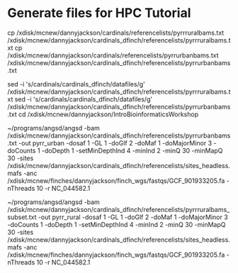 # Generate files for HPC Tutorial

cp /xdisk/mcnew/dannyjackson/cardinals/referencelists/pyrrruralbams.txt /xdisk/mcnew/dannyjackson/cardinals_dfinch/referencelists/pyrrruralbams.txt 
cp /xdisk/mcnew/dannyjackson/cardinals/referencelists/pyrrurbanbams.txt /xdisk/mcnew/dannyjackson/cardinals_dfinch/referencelists/pyrrurbanbams.txt

sed -i 's/cardinals/cardinals_dfinch\/datafiles/g' /xdisk/mcnew/dannyjackson/cardinals_dfinch/referencelists/pyrrruralbams.txt 
sed -i 's/cardinals/cardinals_dfinch\/datafiles/g' /xdisk/mcnew/dannyjackson/cardinals_dfinch/referencelists/pyrrurbanbams.txt 
cd /xdisk/mcnew/dannyjackson/IntroBioinformaticsWorkshop

~/programs/angsd/angsd -bam /xdisk/mcnew/dannyjackson/cardinals_dfinch/referencelists/pyrrurbanbams.txt -out pyrr_urban -dosaf 1 -GL 1 -doGlf 2 -doMaf 1 -doMajorMinor 3 -doCounts 1 -doDepth 1 -setMinDepthInd 4 -minInd 2 -minQ 30 -minMapQ 30 -sites /xdisk/mcnew/dannyjackson/cardinals_dfinch/referencelists/sites_headless.mafs -anc /xdisk/mcnew/finches/dannyjackson/finch_wgs/fastqs/GCF_901933205.fa -nThreads 10 -r NC_044582.1

~/programs/angsd/angsd -bam /xdisk/mcnew/dannyjackson/cardinals_dfinch/referencelists/pyrrruralbams_subset.txt -out pyrr_rural -dosaf 1 -GL 1 -doGlf 2 -doMaf 1 -doMajorMinor 3 -doCounts 1 -doDepth 1 -setMinDepthInd 4 -minInd 2 -minQ 30 -minMapQ 30 -sites /xdisk/mcnew/dannyjackson/cardinals_dfinch/referencelists/sites_headless.mafs -anc /xdisk/mcnew/finches/dannyjackson/finch_wgs/fastqs/GCF_901933205.fa -nThreads 10 -r NC_044582.1
